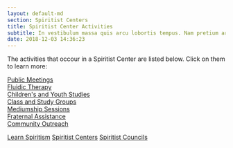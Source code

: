 ```yaml
---
layout: default-md
section: Spiritist Centers
title: Spiritist Center Activities
subtitle: In vestibulum massa quis arcu lobortis tempus. Nam pretium arcu in odio vulputate luctus.
date: 2018-12-03 14:36:23
---
```


The activities that occour in a Spiritist Center are listed below. Click on them to learn more:

[Public Meetings](public-meetings)  
[Fluidic Therapy](fluidic-therapy)  
[Children's and Youth Studies](children-youth-studies)  
[Class and Study Groups](study-groups)  
[Mediumship Sessions](mediumship-sessions)  
[Fraternal Assistance](fraternal-assistance)  
[Community Outreach](community-outreach) 



<a href="/spiritism/" class="button special">Learn Spiritism</a>
<a href="/spiritism/centers" class="button">Spiritist Centers</a>
<a href="/spiritism/councils" class="button">Spiritist Councils</a>
